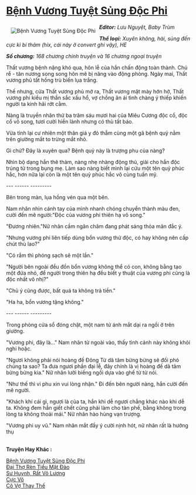 <a href="https://utruyen.com/truyen/benh-vuong-tuyet-sung-doc-phi/17384/" title="Bệnh Vương Tuyệt Sủng Độc Phi"><h1>Bệnh Vương Tuyệt Sủng Độc Phi</h1></a><div style="display:table"><img align="right" style="float: left; padding: 10px;" src="https://utruyen.com/images/story/200x260/benh-vuong-tuyet-sung-doc-phi.jpg" alt="Bệnh Vương Tuyệt Sủng Độc Phi"><b><i>Editor:</i></b><i> </i><i>Lưu Nguyệt, Baby Trùm </i><p></p><b><i>Thể loại:</i></b><i> </i><i>Xuyên không, hài, sủng đến cực kì bi thảm (hix, cái này ở convert ghi vậy), HE</i><p></p><b><i>Số chương:</i></b><i> </i><i>168 chương chính truyện và 16 chương ngoại truyện<p></p></i><p></p>Thất vương bệnh nặng khó qua, hôn lễ của hắn chấn động toàn thành. Chú rể - tân nương song song hôn mê bị nâng vào động phòng. Ngày mai, Thất vương phủ tất hồng trù biến lụa trắng.<p></p>Thế nhưng, cửa Thất vương phủ mở ra, Thất vương mặt mày hớn hở, Thất vương phi kiều mị thần sắc xấu hổ, vợ chồng ân ái tình chàng ý thiếp khiến người ta kinh hãi rớt cằm.<p></p>Nàng là truyền nhân thứ ba trăm sáu mươi hai của Miêu Cương độc cổ, độc cổ vô song, tươi cười hiền lành nhưng có thù tất báo.<p></p>Vừa tỉnh lại cư nhiên một thân giá y đỏ thẫm cùng một gã bệnh quỷ nằm trên giường mắt to trừng mắt nhỏ.<p></p>Gì chứ? Đây là xuyên qua? Bệnh quỷ này là trượng phu của nàng?<p></p>Nhìn bộ dạng hắn thê thảm, nàng nhẹ nhàng động thủ, giải cho hắn độc trúng từ trong bụng mẹ. Làm sao nàng biết mình lại cứu một tên quỷ phúc hắc, hơn nữa lại còn là một tên quỷ phúc hắc vô cùng tuấn mỹ.<p></p>--- ------ ---------<p></p>Bên trong màn, lụa hồng vén qua một bên. <p></p>Nam nhân nhìn cánh tay của mình nhanh chóng chuyển thành màu đen, cười đến mê người:"Độc của vương phi thiên hạ vô song." <p></p>"Đương nhiên."Nữ nhân cầm ngân châm đang phát sáng thỏa mãn đắc ý.<p></p>"Nhưng vương phi liên tiếp dùng bổn vương thử độc, có hay không nên cấp chút thù lao?" <p></p>"Có rắm thì phóng sạch sẽ một lần." <p></p>"Người bên ngoài đều đồn bổn vương không thể có con, không bằng tạo một đứa nhỏ, để người trong thiên hạ đều biết y thuật của vương phi cũng là độc nhất vô nhị?" <p></p>"Chủ ý cũng được, bất quá ta không trả tiền." <p></p>"Ha ha, bổn vương tặng không."<p></p>--- ------ ---------<p></p>Trong phòng cửa sổ đóng chặt, một nam tử ánh mắt dại ra ngồi ở trên giường. <p></p>"Vương phi, đây là..." Nam nhân từ ngoài vào, thấy tình cảnh này không khỏi nghi hoặc.<p></p>"Ngươi không phải nói hoàng đế Đông Từ dã tâm bừng bừng sẽ đối phó chúng ta sao? Ta đưa ngươi phần đại lễ, đây chính là vị hoàng đế dã tâm bừng bừng kia." Nữ nhân lười biếng ngồi dựa vào ghế từ từ nói. <p></p>"Như thế thì vi phu xin vui lòng nhận." Đi đến bên người nàng, hắn cười đến mê người. <p></p>"Khách khí cái gì, ngươi là của ta, hắn khi dễ ngươi chẳng khác nào khi dễ ta. Không đem hắn giết chết cũng phải làm cho tàn phế, bằng không trong lòng ta không thoải mái." Nữ nhân hào hùng vạn trượng. <p></p>"Vương phi uy vũ." Nam nhân mắt đầy ý cười nịnh hót, nữ nhân rất là hưởng thụ</div><p><br><b>Truyện Hay Khác :</b></p><a href="https://utruyen.com/truyen/benh-vuong-tuyet-sung-doc-phi/17384/" alt="Bệnh Vương Tuyệt Sủng Độc Phi">Bệnh Vương Tuyệt Sủng Độc Phi</a><br/><a href="https://utruyen.com/truyen/dai-tho-ren-tieu-mat-dao/19192/" alt="Đại Thợ Rèn Tiểu Mật Đào">Đại Thợ Rèn Tiểu Mật Đào</a><br/><a href="https://github.com/quanluxury/ngontinh_top100/tree/master/16983" alt="Sư Huynh, Rất Vô Lương">Sư Huynh, Rất Vô Lương</a><br/><a href="https://github.com/quanluxury/ngontinh_top100/tree/master/17420" alt="Cực Võ">Cực Võ</a><br/><a href="https://www.google.ca/url?q=https%3A%2F%2Futruyen.com%2Ftruyen%2Fco-vo-thay-the%2F19243%2F" alt="Cô Vợ Thay Thế">Cô Vợ Thay Thế</a><br/>